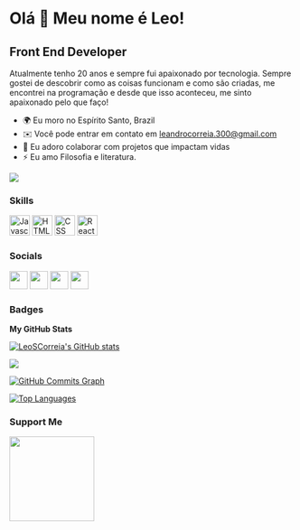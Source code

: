 Olá 👋 Meu nome é Leo!
==========================

Front End Developer
-----------------------------

Atualmente tenho 20 anos e sempre fui apaixonado por tecnologia. Sempre gostei de descobrir como as coisas funcionam e como são criadas, me encontrei na programação e desde que isso aconteceu, me sinto apaixonado pelo que faço!

* 🌍 Eu moro no Espírito Santo, Brazil
* ✉️ Você pode entrar em contato em leandrocorreia.300@gmail.com
* 🤝 Eu adoro colaborar com projetos que impactam vidas
* ⚡ Eu amo Filosofia e literatura.

<a href="https://www.github.com/LeoSCorreia" target="_blank" rel="noreferrer"><img
src="https://img.shields.io/github/followers/LeoSCorreia?logo=github&style=for-the-badge&color=3382ed&labelColor=171717" /></a>

### Skills

<p align="left">
<a href="https://developer.mozilla.org/en-US/docs/Web/JavaScript" target="_blank" rel="noreferrer"><img src="https://raw.githubusercontent.com/danielcranney/readme-generator/main/public/icons/skills/javascript-colored.svg" width="36" height="36" alt="Javascript" /></a>
<a href="https://developer.mozilla.org/en-US/docs/Glossary/HTML5" target="_blank" rel="noreferrer"><img src="https://raw.githubusercontent.com/danielcranney/readme-generator/main/public/icons/skills/html5-colored.svg" width="36" height="36" alt="HTML5" /></a>
<a href="https://developer.mozilla.org/pt-BR/docs/Web/CSS" target="_blank" rel="noreferrer"><img src="https://img.shields.io/badge/CSS3-1572B6?style=for-the-badge&logo=css3&logoColor=white" width="36" height="36" alt="CSS" /></a>
<a href="https://reactjs.org/" target="_blank" rel="noreferrer"><img src="https://raw.githubusercontent.com/danielcranney/readme-generator/main/public/icons/skills/react-colored.svg" width="36" height="36" alt="React" /></a>
</p>

### Socials

<p align="left"> <a href="https://discord.com/users/270742694152634368" target="_blank" rel="noreferrer"><img src="https://raw.githubusercontent.com/danielcranney/readme-generator/main/public/icons/socials/discord.svg" width="32" height="32" /></a> <a href="https://www.github.com/LeoSCorreia" target="_blank" rel="noreferrer"><img src="https://raw.githubusercontent.com/danielcranney/readme-generator/main/public/icons/socials/github-dark.svg" width="32" height="32" /></a> <a href="https://www.linkedin.com/in/leandro-correia-39a4471b4/" target="_blank" rel="noreferrer"><img src="https://raw.githubusercontent.com/danielcranney/readme-generator/main/public/icons/socials/linkedin.svg" width="32" height="32" /></a> <a href="https://stackoverflow.com/users/20021955/leo-correia" target="_blank" rel="noreferrer"><img src="https://raw.githubusercontent.com/danielcranney/readme-generator/main/public/icons/socials/stackoverflow.svg" width="32" height="32" /></a>

### Badges

<b>My GitHub Stats</b>

<a href="http://www.github.com/LeoSCorreia"><img src="https://github-readme-stats.vercel.app/api?username=LeoSCorreia&show_icons=true&hide=&count_private=true&title_color=3382ed&text_color=ffffff&icon_color=3382ed&bg_color=171717&hide_border=true&show_icons=true" alt="LeoSCorreia's GitHub stats" /></a>

<a href="http://www.github.com/LeoSCorreia"><img src="https://github-readme-streak-stats.herokuapp.com/?user=LeoSCorreia&stroke=ffffff&background=171717&ring=3382ed&fire=3382ed&currStreakNum=ffffff&currStreakLabel=3382ed&sideNums=ffffff&sideLabels=ffffff&dates=ffffff&hide_border=true" /></a>

<a href="http://www.github.com/LeoSCorreia"><img src="https://activity-graph.herokuapp.com/graph?username=LeoSCorreia&bg_color=171717&color=ffffff&line=3382ed&point=ffffff&area_color=171717&area=true&hide_border=true&custom_title=GitHub%20Commits%20Graph" alt="GitHub Commits Graph" /></a>

<a href="https://github.com/LeoSCorreia" align="left"><img src="https://github-readme-stats.vercel.app/api/top-langs/?username=LeoSCorreia&layout=compact&title_color=3382ed&text_color=ffffff&icon_color=3382ed&bg_color=171717&hide_border=true&locale=en&custom_title=Top%20%Languages" alt="Top Languages" /></a>

### Support Me

<a href="https://www.buymeacoffee.com/LeoSCdev"><img src="https://cdn.buymeacoffee.com/buttons/v2/default-yellow.png" width="150" /></a>
